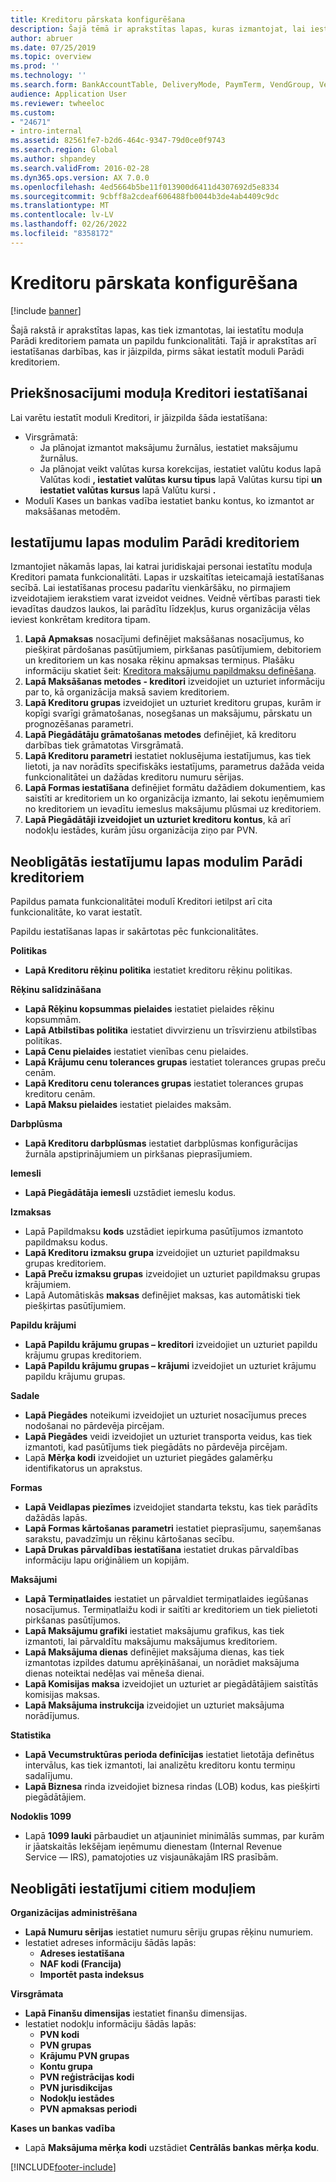 ```yaml
---
title: Kreditoru pārskata konfigurēšana
description: Šajā tēmā ir aprakstītas lapas, kuras izmantojat, lai iestatītu pamata un neobligāto funkcionalitāti kreditoriem. Tajā ir aprakstītas arī iestatīšanas darbības, kas ir jāizpilda, pirms sākat iestatīt moduli Parādi kreditoriem.
author: abruer
ms.date: 07/25/2019
ms.topic: overview
ms.prod: ''
ms.technology: ''
ms.search.form: BankAccountTable, DeliveryMode, PaymTerm, VendGroup, VendParameters, VendPaymMode, VendTable, DeliveryReason, DeliveryTerms, DestinationCode
audience: Application User
ms.reviewer: twheeloc
ms.custom:
- "24671"
- intro-internal
ms.assetid: 82561fe7-b2d6-464c-9347-79d0ce0f9743
ms.search.region: Global
ms.author: shpandey
ms.search.validFrom: 2016-02-28
ms.dyn365.ops.version: AX 7.0.0
ms.openlocfilehash: 4ed5664b5be11f013900d6411d4307692d5e8334
ms.sourcegitcommit: 9cbff8a2cdeaf606488fb0044b3de4ab4409c9dc
ms.translationtype: MT
ms.contentlocale: lv-LV
ms.lasthandoff: 02/26/2022
ms.locfileid: "8358172"
---
```

# <a name="configure-accounts-payable-overview"></a>Kreditoru pārskata konfigurēšana

[!include [banner](../includes/banner.md)]

Šajā rakstā ir aprakstītas lapas, kas tiek izmantotas, lai iestatītu moduļa Parādi kreditoriem pamata un papildu funkcionalitāti. Tajā ir aprakstītas arī iestatīšanas darbības, kas ir jāizpilda, pirms sākat iestatīt moduli Parādi kreditoriem.

## <a name="prerequisites-for-accounts-payable-setup"></a>Priekšnosacījumi moduļa Kreditori iestatīšanai

Lai varētu iestatīt moduli Kreditori, ir jāizpilda šāda iestatīšana:

-   Virsgrāmatā:
    -   Ja plānojat izmantot maksājumu žurnālus, iestatiet maksājumu žurnālus.
    -   Ja plānojat veikt valūtas kursa korekcijas, iestatiet valūtu kodus lapā Valūtas kodi **, iestatiet valūtas kursu tipus** lapā Valūtas kursu tipi **un iestatiet valūtas kursus** lapā Valūtu kursi **.**
-   Modulī Kases un bankas vadība iestatiet banku kontus, ko izmantot ar maksāšanas metodēm.

## <a name="setup-pages-for-accounts-payable"></a>Iestatījumu lapas modulim Parādi kreditoriem

Izmantojiet nākamās lapas, lai katrai juridiskajai personai iestatītu moduļa Kreditori pamata funkcionalitāti. Lapas ir uzskaitītas ieteicamajā iestatīšanas secībā. Lai iestatīšanas procesu padarītu vienkāršāku, no pirmajiem izveidotajiem ierakstiem varat izveidot veidnes. Veidnē vērtības parasti tiek ievadītas daudzos laukos, lai parādītu līdzekļus, kurus organizācija vēlas ieviest konkrētam kreditora tipam.
1.  **Lapā Apmaksas** nosacījumi definējiet maksāšanas nosacījumus, ko piešķirat pārdošanas pasūtījumiem, pirkšanas pasūtījumiem, debitoriem un kreditoriem un kas nosaka rēķinu apmaksas termiņus. Plašāku informāciju skatiet šeit: [Kreditora maksājumu papildmaksu definēšana](tasks/define-vendor-payment-fees.md).
2.  **Lapā Maksāšanas metodes - kreditori** izveidojiet un uzturiet informāciju par to, kā organizācija maksā saviem kreditoriem.
3.  **Lapā Kreditoru grupas** izveidojiet un uzturiet kreditoru grupas, kurām ir kopīgi svarīgi grāmatošanas, nosegšanas un maksājumu, pārskatu un prognozēšanas parametri.
4.  **Lapā Piegādātāju grāmatošanas metodes** definējiet, kā kreditoru darbības tiek grāmatotas Virsgrāmatā.
5.  **Lapā Kreditoru parametri** iestatiet noklusējuma iestatījumus, kas tiek lietoti, ja nav norādīts specifiskāks iestatījums, parametrus dažāda veida funkcionalitātei un dažādas kreditoru numuru sērijas.
6.  **Lapā Formas iestatīšana** definējiet formātu dažādiem dokumentiem, kas saistīti ar kreditoriem un ko organizācija izmanto, lai sekotu ieņēmumiem no kreditoriem un ievadītu iemeslus maksājumu plūsmai uz kreditoriem.
7.  **Lapā Piegādātāji izveidojiet un uzturiet kreditoru kontus**, kā arī nodokļu iestādes, kurām jūsu organizācija ziņo par PVN.

## <a name="optional-setup-pages-for-accounts-payable"></a>Neobligātās iestatījumu lapas modulim Parādi kreditoriem
Papildus pamata funkcionalitātei modulī Kreditori ietilpst arī cita funkcionalitāte, ko varat iestatīt.

Papildu iestatīšanas lapas ir sakārtotas pēc funkcionalitātes.

**Politikas**
-   **Lapā Kreditoru rēķinu politika** iestatiet kreditoru rēķinu politikas.

**Rēķinu salīdzināšana**

-   **Lapā Rēķinu kopsummas pielaides** iestatiet pielaides rēķinu kopsummām.
-   **Lapā Atbilstības politika** iestatiet divvirzienu un trīsvirzienu atbilstības politikas.
-   **Lapā Cenu pielaides** iestatiet vienības cenu pielaides.
-   **Lapā Krājumu cenu tolerances grupas** iestatiet tolerances grupas preču cenām.
-   **Lapā Kreditoru cenu tolerances grupas** iestatiet tolerances grupas kreditoru cenām.
-   **Lapā Maksu pielaides** iestatiet pielaides maksām.

**Darbplūsma**

-   **Lapā Kreditoru darbplūsmas** iestatiet darbplūsmas konfigurācijas žurnāla apstiprinājumiem un pirkšanas pieprasījumiem.

**Iemesli**

-   **Lapā Piegādātāja iemesli** uzstādiet iemeslu kodus.

**Izmaksas**

-   Lapā Papildmaksu **kods** uzstādiet iepirkuma pasūtījumos izmantoto papildmaksu kodus.
-   **Lapā Kreditoru izmaksu grupa** izveidojiet un uzturiet papildmaksu grupas kreditoriem.
-   **Lapā Preču izmaksu grupas** izveidojiet un uzturiet papildmaksu grupas krājumiem.
-   Lapā Automātiskās **maksas** definējiet maksas, kas automātiski tiek piešķirtas pasūtījumiem.

**Papildu krājumi**

-   **Lapā Papildu krājumu grupas – kreditori** izveidojiet un uzturiet papildu krājumu grupas kreditoriem.
-   **Lapā Papildu krājumu grupas – krājumi** izveidojiet un uzturiet krājumu papildu krājumu grupas.

**Sadale**

-   **Lapā Piegādes** noteikumi izveidojiet un uzturiet nosacījumus preces nodošanai no pārdevēja pircējam.
-   **Lapā Piegādes** veidi izveidojiet un uzturiet transporta veidus, kas tiek izmantoti, kad pasūtījums tiek piegādāts no pārdevēja pircējam.
-   Lapā **Mērķa kodi** izveidojiet un uzturiet piegādes galamērķu identifikatorus un aprakstus.

**Formas**

-   **Lapā Veidlapas piezīmes** izveidojiet standarta tekstu, kas tiek parādīts dažādās lapās.
-   **Lapā Formas kārtošanas parametri** iestatiet pieprasījumu, saņemšanas sarakstu, pavadzīmju un rēķinu kārtošanas secību.
-   **Lapā Drukas pārvaldības iestatīšana** iestatiet drukas pārvaldības informāciju lapu oriģināliem un kopijām.

**Maksājumi**

-   **Lapā Termiņatlaides** iestatiet un pārvaldiet termiņatlaides iegūšanas nosacījumus. Termiņatlaižu kodi ir saitīti ar kreditoriem un tiek pielietoti pirkšanas pasūtījumos.
-   **Lapā Maksājumu grafiki** iestatiet maksājumu grafikus, kas tiek izmantoti, lai pārvaldītu maksājumu maksājumus kreditoriem.
-   **Lapā Maksājuma dienas** definējiet maksājuma dienas, kas tiek izmantotas izpildes datumu aprēķināšanai, un norādiet maksājuma dienas noteiktai nedēļas vai mēneša dienai.
-   **Lapā Komisijas maksa** izveidojiet un uzturiet ar piegādātājiem saistītās komisijas maksas.
-   **Lapā Maksājuma instrukcija** izveidojiet un uzturiet maksājuma norādījumus.

**Statistika**

-   **Lapā Vecumstruktūras perioda definīcijas** iestatiet lietotāja definētus intervālus, kas tiek izmantoti, lai analizētu kreditoru kontu termiņu sadalījumu.
-   **Lapā Biznesa** rinda izveidojiet biznesa rindas (LOB) kodus, kas piešķirti piegādātājiem.

**Nodoklis 1099**

-   Lapā **1099 lauki** pārbaudiet un atjauniniet minimālās summas, par kurām ir jāatskaitās Iekšējam ieņēmumu dienestam (Internal Revenue Service — IRS), pamatojoties uz visjaunākajām IRS prasībām.

## <a name="optional-setup-for-other-modules"></a>**Neobligāti iestatījumi citiem moduļiem**
**Organizācijas administrēšana**

-   **Lapā Numuru sērijas** iestatiet numuru sēriju grupas rēķinu numuriem.
-   Iestatiet adreses informāciju šādās lapās:
    -   **Adreses iestatīšana**
    -   **NAF kodi (Francija)**
    -   **Importēt pasta indeksus**

**Virsgrāmata**

-   **Lapā Finanšu dimensijas** iestatiet finanšu dimensijas.
-   Iestatiet nodokļu informāciju šādās lapās:
    -   **PVN kodi**
    -   **PVN grupas**
    -   **Krājumu PVN grupas**
    -   **Kontu grupa**
    -   **PVN reģistrācijas kodi**
    -   **PVN jurisdikcijas**
    -   **Nodokļu iestādes**
    -   **PVN apmaksas periodi**

**Kases un bankas vadība**

-   Lapā **Maksājuma mērķa kodi** uzstādiet **Centrālās bankas mērķa kodu**.



[!INCLUDE[footer-include](../../includes/footer-banner.md)]
